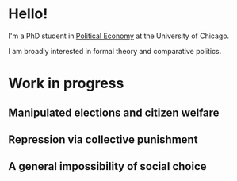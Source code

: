 # Hello!

I'm a PhD student in [Political Economy](https://politicaleconomy.uchicago.edu/) at the University of Chicago.

I am broadly interested in formal theory and comparative politics.



# Work in progress

## Manipulated elections and citizen welfare

## Repression via collective punishment

## A general impossibility of social choice
